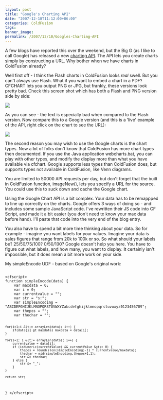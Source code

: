 ```yaml
---
layout: post
title: "Google's Charting API"
date: "2007-12-10T11:12:00+06:00"
categories: ColdFusion 
tags: 
banner_image: 
permalink: /2007/12/10/Googles-Charting-API
---
```


A few blogs have reported this over the weekend, but the Big G (as I like to call Google) has released a new <a href="http://code.google.com/apis/chart/">charting API</a>. The API lets you create charts simply by constructing a URL. Why bother when we have charts in ColdFusion already?
<!--more-->
Well first off - I think the Flash charts in ColdFusion looks <i>real</i> swell. But you can't always use Flash. What if you want to embed a chart in a PDF? CFCHART lets you output PNG or JPG, but frankly, these versions look pretty bad. Check this screen shot which has both a Flash and PNG version side by side:


<img src="https://static.raymondcamden.com/images/Picture 14.png">

As you can see - the text is especially bad when compared to the Flash version. Now compare this to a Google version (and this is a 'live' example of the API, right click on the chart to see the URL):

<img src="http://chart.apis.google.com/chart?cht=bvs&chs=400x240&chbh=70&chd=s:9nb16&chtt=Products{% raw %}%20and%{% endraw %}20Sales&chxt=x,y&chxl=0:{% raw %}|ColdFusion%{% endraw %}208{% raw %}|Flash%{% endraw %}20CS3{% raw %}|Flex%{% endraw %}202{% raw %}|Rubber%{% endraw %}20Chicken{% raw %}|Cream%{% endraw %}20Pie{% raw %}|1:|{% endraw %}|49K">

The second reason you may wish to use the Google charts is the chart types. Now a lot of folks don't know that ColdFusion has more chart types then documented. If you use the Java application webcharts.bat, you can play with other types, and modify the display more than what you have available via cfchart. Google supports less types than ColdFusion does, but supports types not available in ColdFusion, like Venn diagrams.

You are limited to 50000 API requests per day, but don't forget that the built in ColdFusion function, imageNew(), lets you specify a URL for the source. You could use this to suck down and cache the Google chart. 

Using the Google Chart API is a bit complex. Your data has to be remappped to line up correctly on the charts. Google offers 3 ways of doing so - and includes some sample JavaScript code. I've rewritten their JS code into CF Script, and made it a bit easier (you don't need to know your max data before hand). I'll paste that code into the very end of the blog entry. 

You also have to spend a bit more time thinking about your data. So for example - imagine you want labels for your values. Imagine your data is sales figures that range from 20k to 100k or so. So what should your labels be? 25/50/75/100? 0/50/100? Google doesn't help you here. You have to figure out what labels, and how many, you want to display. It certainly isn't impossible, but it does mean a bit more work on your side. 

My simpleEncode UDF - based on Google's original work:

<code>
&lt;cfscript&gt;
function simpleEncode(data) {
	var maxdata = 0;
	var i = 0;
	var currentvalue = "";
	var str = "s:";
	var simpleEncoding = "ABCDEFGHIJKLMNOPQRSTUVWXYZabcdefghijklmnopqrstuvwxyz0123456789";
	var thepos = "";
	var thechar = "";

	for(i=1;i &lt;= arrayLen(data); i++) {
		if(data[i] gt maxdata) maxdata = data[i];
	}

	for(i=1; i &lt;= arrayLen(data); i++) {
		currentvalue = data[i];
		if (isNumeric(currentValue) && currentValue &gt;= 0) {
			thepos = round((len(simpleEncoding)-1) * currentvalue/maxdata);
			thechar = mid(simpleEncoding,thepos+1,1);
			str &= thechar;
		} else {
			str &= "_";
		}
	}
	
	return str;
}
&lt;/cfscript&gt;
</code>